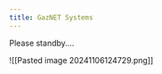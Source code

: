 ```yaml
---
title: GazNET Systems
---
```



Please standby....

![[Pasted image 20241106124729.png]]




































